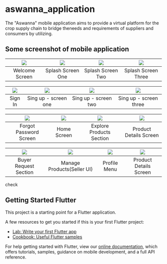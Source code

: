 # aswanna_application

The "Aswanna" mobile application aims to provide a virtual platform for the crop supply chain to bridge theneeds and requirements of suppliers and consumers by utilizing. 


## Some screenshot of mobile application

| ![](https://user-images.githubusercontent.com/29893232/142468128-7914206c-7d9e-444a-bae5-17eea4c587b0.jpg) | ![](https://user-images.githubusercontent.com/29893232/142468144-9a03a522-7e12-4ad4-abad-ff481149cc70.jpg) | ![](https://user-images.githubusercontent.com/29893232/142468152-83921e4d-7c62-46ed-8b79-a75e2a6ef24a.jpg)  | ![](https://user-images.githubusercontent.com/29893232/142468157-90ab130b-1221-4f48-ac78-c0dfa3b1d6a7.jpg) |
| :--------------------------------: | :---------------------------------------: | :----------------------------------: | :----------------------------------: |
|             Welcome Screen           |             Splash Screen One             |            Splash Screen Two             |            Splash Screen Three             |



| ![](https://user-images.githubusercontent.com/29893232/142468172-81ca6410-fe52-4624-8ed5-4aeba6e3519c.jpg) |  ![](https://user-images.githubusercontent.com/29893232/142468180-3e95fce8-ceb9-4107-95da-c38a561acef9.jpg) | ![](https://user-images.githubusercontent.com/29893232/142484159-e3215122-80e2-4a1a-9bb2-8190a08ec210.jpg) | ![](https://user-images.githubusercontent.com/29893232/142484455-3f80ad7b-1a9d-4fc9-9a46-4bbdeecf9297.jpg) |
| :--------------------------------: | :---------------------------------------: | :----------------------------------: | :----------------------------------: |
|             Sign In           |             Sing up - screen one            |             Sing up - screen two            |             Sing up - screen three             |


| ![](https://user-images.githubusercontent.com/29893232/142468274-dcfb70bc-7692-4287-ac84-e98095f46aa6.jpg) |  ![](https://user-images.githubusercontent.com/29893232/142759787-c267638c-5c99-446a-8442-8040ead96f02.jpg) | ![](https://user-images.githubusercontent.com/29893232/142759973-6a7e6574-d0cc-4e64-9d97-fedb205ca26a.jpg) | ![](https://user-images.githubusercontent.com/29893232/142760022-197f09ce-9029-4a7c-acb6-c3804ad1b700.jpg) |
| :--------------------------------: | :---------------------------------------: | :----------------------------------: | :----------------------------------: |
|             Forgot Password Screen           |             Home Screen           |             Explore Products Section            |             Product Details Screen            |


| ![](https://user-images.githubusercontent.com/29893232/142774985-6d51cb2f-40ff-45fa-b9be-ca5e439871dd.jpg) |  ![](https://user-images.githubusercontent.com/29893232/142775021-4f79d041-7951-4f90-a2b6-636223a165e4.jpg) | ![](https://user-images.githubusercontent.com/29893232/142775053-2243da6f-ad04-48ce-b06a-b2660acfc316.jpg) | ![](https://user-images.githubusercontent.com/29893232/142775127-17dbc83d-cb7f-455b-bfb1-047b3aed8644.jpg) |
| :--------------------------------: | :---------------------------------------: | :----------------------------------: | :----------------------------------: |
|             Buyer Request Section          |             Manage Products(Seller UI)           |             Profile Menu            |             Product Details Screen            |

check
## Getting Started Flutter

This project is a starting point for a Flutter application.

A few resources to get you started if this is your first Flutter project:

- [Lab: Write your first Flutter app](https://flutter.dev/docs/get-started/codelab)
- [Cookbook: Useful Flutter samples](https://flutter.dev/docs/cookbook)

For help getting started with Flutter, view our
[online documentation](https://flutter.dev/docs), which offers tutorials,
samples, guidance on mobile development, and a full API reference.
